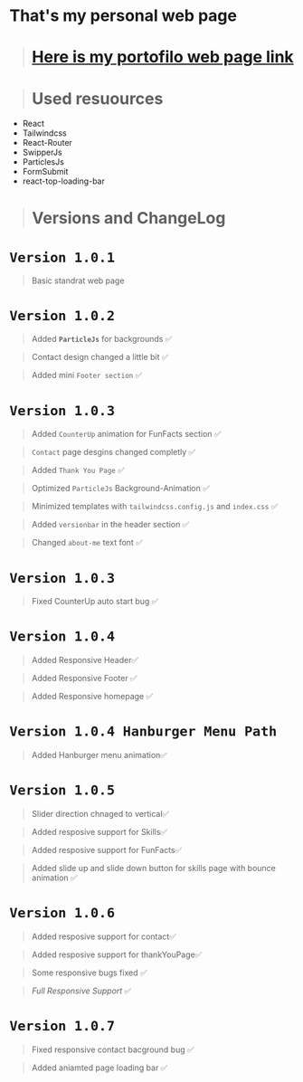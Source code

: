 # That's my personal web page

> # [Here is my portofilo web page link](https://azizportofilio.netlify.app/)

> # Used resuources

- React
- Tailwindcss
- React-Router
- SwipperJs
- ParticlesJs
- FormSubmit
- react-top-loading-bar

> # Versions and ChangeLog

# `Version 1.0.1`

> Basic standrat web page

# `Version 1.0.2`

> Added **`ParticleJs`** for backgrounds ✅

> Contact design changed a little bit ✅

> Added mini `Footer section` ✅

# `Version 1.0.3`

> Added `CounterUp` animation for FunFacts section ✅

> `Contact` page desgins changed completly ✅

> Added `Thank You Page` ✅

> Optimized `ParticleJs` Background-Animation ✅

> Minimized templates with `tailwindcss.config.js` and `index.css` ✅

> Added `versionbar` in the header section ✅

> Changed `about-me` text font ✅

# `Version 1.0.3`

> Fixed CounterUp auto start bug ✅

# `Version 1.0.4`

> Added Responsive Header✅

> Added Responsive Footer ✅

> Added Responsive homepage ✅

# `Version 1.0.4 Hanburger Menu Path`

> Added Hanburger menu animation✅

# `Version 1.0.5`

> Slider direction chnaged to vertical✅

> Added resposive support for Skills✅

> Added resposive support for FunFacts✅

> Added slide up and slide down button for skills page with bounce animation ✅

# `Version 1.0.6`

> Added resposive support for contact✅

> Added resposive support for thankYouPage✅

> Some responsive bugs fixed ✅

> _Full Responsive Support_ ✅

# `Version 1.0.7`

> Fixed responsive contact bacground bug ✅

> Added aniamted page loading bar ✅
